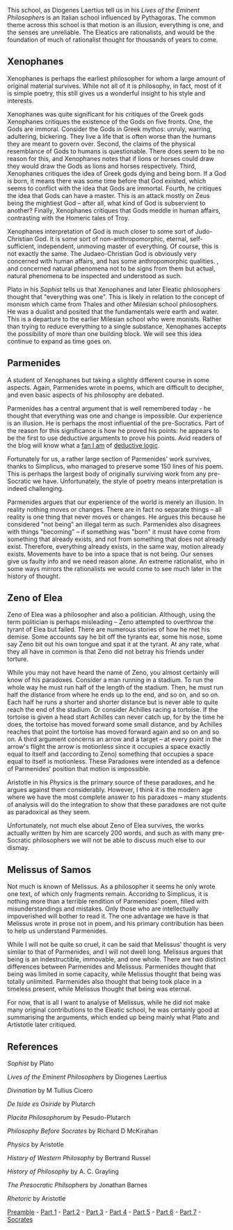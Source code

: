 This school, as Diogenes Laertius tell us in his _Lives of the Eminent Philosophers_ is an Italian school influenced by Pythagoras. The common theme across this school is that motion is an illusion, everything is one, and the senses are unreliable. The Eleatics are rationalists, and would be the foundation of much of rationalist thought for thousands of years to come.

Xenophanes
----------

Xenophanes is perhaps the earliest philosopher for whom a large amount of original material survives. While not all of it is philosophy, in fact, most of it is simple poetry, this still gives us a wonderful insight to his style and interests.

Xenophanes was quite significant for his critiques of the Greek gods Xenophanes critiques the existence of the Gods on five fronts. One, the Gods are immoral. Consider the Gods in Greek mythos: unruly, warring, adultering, bickering. They live a life that is often worse than the humans they are meant to govern over. Second, the claims of the physical resemblance of Gods to humans is questionable. There does seem to be no reason for this, and Xenophanes notes that if lions or horses could draw they would draw the Gods as lions and horses respectively. Third, Xenophanes critiques the idea of Greek gods dying and being born. If a God is born, it means there was some time before that God existed, which seems to conflict with the idea that Gods are immortal. Fourth, he critiques the idea that Gods can have a master. This is an attack mostly on Zeus being the mightiest God – after all, what kind of God is subservient to another? Finally, Xenophanes critiques that Gods meddle in human affairs, contrasting with the Homeric tales of Troy.

Xenophanes interpretation of God is much closer to some sort of Judo-Christian God. It is some sort of non-anthropomorphic, eternal, self-sufficient, independent, unmoving master of everything. Of course, this is not exactly the same. The Judaeo-Christian God is obviously very concerned with human affairs, and has some anthropomorphic qualities. , and concerned natural phenomena not to be signs from them but actual, natural phenomena to be inspected and understood as such.

Plato in his _Sophist_ tells us that Xenophanes and later Eleatic philosophers thought that "everything was one". This is likely in relation to the concept of monism which came from Thales and other Milesian school philosophers. He was a dualist and posited that the fundamentals were earth and water. This is a departure to the earlier Milesian school who were monists. Rather than trying to reduce everything to a single substance, Xenophanes accepts the possibility of more than one building block. We will see this idea continue to expand as time goes on.

Parmenides
----------

A student of Xenophanes but taking a slightly different course in some aspects. Again, Parmenides wrote in poems, which are difficult to decipher, and even basic aspects of his philosophy are debated.

Parmenides has a central argument that is well remembered today - he thought that everything was one and change is impossible. Our experience is an illusion. He is perhaps the most influential of the pre-Socratics. Part of the reason for this significance is how he proved his points: he appears to be the first to use deductive arguments to prove his points. Avid readers of the blog will know what a [fan I am](/blog/2021-08-28/what-can-we-know) of [deductive logic](/blog/2022-01-23/a-very-short-intro-logic).

Fortunately for us, a rather large section of Parmenides' work survives, thanks to Simplicus, who managed to preserve some 150 lines of his poem. This is perhaps the largest body of originally surviving work from any pre-Socratic we have. Unfortunately, the style of poetry means interpretation is indeed challenging.

Parmenides argues that our experience of the world is merely an illusion. In reality nothing moves or changes. There are in fact no separate things – all reality is one thing that never moves or changes. He argues this because he considered "not being" an illegal term as such. Parmenides also disagrees with things "becoming" – if something was "born" it must have come from something that already exists, and not from something that does not already exist. Therefore, everything already exists, in the same way, motion already exists. Movements have to be into a space that is not being. Our senses give us faulty info and we need reason alone. An extreme rationalist, who in some ways mirrors the rationalists we would come to see much later in the history of thought.

Zeno of Elea
------------

Zeno of Elea was a philosopher and also a politician. Although, using the term politician is perhaps misleading – Zeno attempted to overthrow the tyrant of Elea but failed. There are numerous stories of how he met his demise. Some accounts say he bit off the tyrants ear, some his nose, some say Zeno bit out his own tongue and spat it at the tyrant. At any rate, what they all have in common is that Zeno did not betray his friends under torture.

While you may not have heard the name of Zeno, you almost certainly will know of his paradoxes. Consider a man running in a stadium. To run the whole way he must run half of the length of the stadium. Then, he must run half the distance from where he ends up to the end, and so on, and so on. Each half he runs a shorter and shorter distance but is never able to quite reach the end of the stadium. Or consider Achilles racing a tortoise. If the tortoise is given a head start Achilles can never catch up, for by the time he does, the tortoise has moved forward some small distance, and by Achilles reaches that point the tortoise has moved forward again and so on and so on. A third argument concerns an arrow and a target – at every point in the arrow's flight the arrow is motionless since it occupies a space exactly equal to itself and (according to Zeno) something that occupies a space equal to itself is motionless. These Paradoxes were intended as a defence of Parmenides' position that motion is impossible.

Aristotle in his _Physics_ is the primary source of these paradoxes, and he argues against them considerably. However, I think it is the modern age where we have the most complete answer to his paradoxes – many students of analysis will do the integration to show that these paradoxes are not quite as paradoxical as they seem.

Unfortunately, not much else about Zeno of Elea survives, the works actually written by him are scarcely 200 words, and such as with many pre-Socratic philosophers we will not be able to discuss much else to our dismay.

Melissus of Samos
-----------------

Not much is known of Melissus. As a philosopher it seems he only wrote one text, of which only fragments remain. Accoridng to Simplicus, it is nothing more than a terrible rendition of Parmenides' poem, filled with misunderstandings and mistakes. Only those who are intellectually impoverished will bother to read it. The one advantage we have is that Melissus wrote in prose not in poem, and his primary contribution has been to help us understand Parmenides.

While I will not be quite so cruel, it can be said that Melissus' thought is very similar to that of Parmenides, and I will not dwell long. Melissus argues that being is an indestructible, immovable, and one whole. There are two distinct differences between Parmenides and Melissus. Parmenides thought that being was limited in some capacity, while Melissus thought that being was totally unlimited. Parmenides also thought that being took place in a timeless present, while Melissus thought that being was eternal.

For now, that is all I want to analyse of Melissus, while he did not make many original contributions to the Eleatic school, he was certainly good at summarising the arguments, which ended up being mainly what Plato and Artistotle later critiqued.

References
----------

_Sophist_ by Plato

_Lives of the Eminent Philosophers_ by Diogenes Laertius

_Divination_ by M Tullius Cicero

_De Iside es Osiride_ by Plutarch

_Placita Philosophorum_ by Pesudo-Plutarch

_Philosophy Before Socrates_ by Richard D McKirahan

_Physics_ by Aristotle

_History of Western Philosophy_ by Bertrand Russel

_History of Philosophy_ by A. C. Grayling

_The Presocratic Philsophers_ by Jonathan Barnes

_Rhetoric_ by Aristotle

[Preamble](/blog/2022-04-17/pre-socratics-preamble) - [Part 1](/blog/2021-02-11/pre-socratics-part1) - [Part 2](/blog/2021-02-28/pre-socratics-part2) - [Part 3](/blog/2022-02-27/pre-socratics-part3) - [Part 4](/blog/2022-03-14/pre-socratics-part4) - [Part 5](/blog/2022-03-20/pre-socratics-part5) - [Part 6](/blog/2022-04-05/pre-socratics-part6) - [Part 7](/blog/2022-04-10/pre-socratics-part7) - [Socrates](/blog/2022-02-20/pre-socratics-socrates)